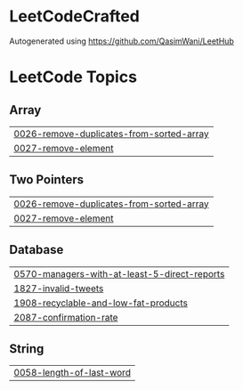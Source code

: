 # LeetCodeCrafted

Autogenerated using https://github.com/QasimWani/LeetHub

<!---LeetCode Topics Start-->
# LeetCode Topics
## Array
|  |
| ------- |
| [0026-remove-duplicates-from-sorted-array](https://github.com/Camilo716/LeetCodeCrafted/tree/master/0026-remove-duplicates-from-sorted-array) |
| [0027-remove-element](https://github.com/Camilo716/LeetCodeCrafted/tree/master/0027-remove-element) |
## Two Pointers
|  |
| ------- |
| [0026-remove-duplicates-from-sorted-array](https://github.com/Camilo716/LeetCodeCrafted/tree/master/0026-remove-duplicates-from-sorted-array) |
| [0027-remove-element](https://github.com/Camilo716/LeetCodeCrafted/tree/master/0027-remove-element) |
## Database
|  |
| ------- |
| [0570-managers-with-at-least-5-direct-reports](https://github.com/Camilo716/LeetCodeCrafted/tree/master/0570-managers-with-at-least-5-direct-reports) |
| [1827-invalid-tweets](https://github.com/Camilo716/LeetCodeCrafted/tree/master/1827-invalid-tweets) |
| [1908-recyclable-and-low-fat-products](https://github.com/Camilo716/LeetCodeCrafted/tree/master/1908-recyclable-and-low-fat-products) |
| [2087-confirmation-rate](https://github.com/Camilo716/LeetCodeCrafted/tree/master/2087-confirmation-rate) |
## String
|  |
| ------- |
| [0058-length-of-last-word](https://github.com/Camilo716/LeetCodeCrafted/tree/master/0058-length-of-last-word) |
<!---LeetCode Topics End-->